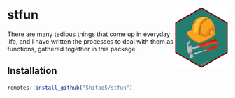 
<!-- README.md is generated from README.Rmd. Please edit that file -->

# stfun <img src='man/figures/logo.png' align="right" height="139" />

<!-- badges: start -->
<!-- badges: end -->

There are many tedious things that come up in everyday life, and I have
written the processes to deal with them as functions, gathered together
in this package.

## Installation

``` r
remotes::install_github("Shitao5/stfun")
```
